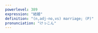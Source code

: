 ```yaml
---
powerlevel: 389
expression: "結婚"
definition: "(n,adj-no,vs) marriage; (P)"
pronunciation: "けっこん"
---
```

